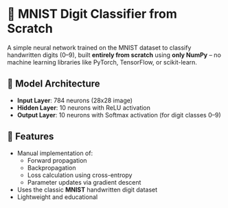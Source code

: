 # 🧠 MNIST Digit Classifier from Scratch

A simple neural network trained on the MNIST dataset to classify handwritten digits (0–9), built **entirely from scratch** using **only NumPy** – no machine learning libraries like PyTorch, TensorFlow, or scikit-learn.

## 🚀 Model Architecture

- **Input Layer**: 784 neurons (28x28 image)
- **Hidden Layer**: 10 neurons with ReLU activation
- **Output Layer**: 10 neurons with Softmax activation (for digit classes 0–9)

## 🔁 Features

- Manual implementation of:
  - Forward propagation
  - Backpropagation
  - Loss calculation using cross-entropy
  - Parameter updates via gradient descent
- Uses the classic **MNIST** handwritten digit dataset
- Lightweight and educational



